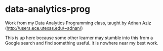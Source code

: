 data-analytics-prog
===================

Work from my Data Analytics Programming class, taught by Adnan Aziz (http://users.ece.utexas.edu/~adnan/)

This is up here because some other learner may stumble into this from a Google search and find something useful. It is nowhere near my best work.

